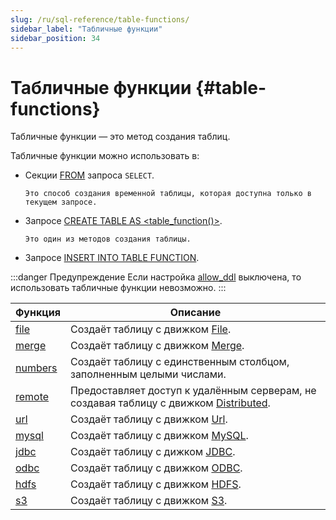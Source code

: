 ```yaml
---
slug: /ru/sql-reference/table-functions/
sidebar_label: "Табличные функции"
sidebar_position: 34
---
```


# Табличные функции {#table-functions}

Табличные функции — это метод создания таблиц.

Табличные функции можно использовать в:

-   Секции [FROM](../statements/select/from.md#select-from) запроса `SELECT`.

        Это способ создания временной таблицы, которая доступна только в текущем запросе.

-   Запросе [CREATE TABLE AS \<table_function()\>](/sql-reference/statements/create/table).

        Это один из методов создания таблицы.

-   Запросе [INSERT INTO TABLE FUNCTION](../../sql-reference/statements/insert-into.md#inserting-into-table-function).

:::danger Предупреждение
Если настройка [allow_ddl](../../operations/settings/permissions-for-queries.md#settings_allow_ddl) выключена, то использовать табличные функции невозможно.
:::

| Функция               | Описание                                                                                                                              |
|-----------------------|---------------------------------------------------------------------------------------------------------------------------------------|
| [file](file.md)       | Создаёт таблицу с движком [File](../../engines/table-engines/special/file.md).                                                       |
| [merge](merge.md)     | Создаёт таблицу с движком [Merge](../../engines/table-engines/special/merge.md).                                                      |
| [numbers](numbers.md) | Создаёт таблицу с единственным столбцом, заполненным целыми числами.                                                                  |
| [remote](remote.md)   | Предоставляет доступ к удалённым серверам, не создавая таблицу с движком [Distributed](../../engines/table-engines/special/distributed.md). |
| [url](url.md)         | Создаёт таблицу с движком [Url](../../engines/table-engines/special/url.md).                                                        |
| [mysql](mysql.md)     | Создаёт таблицу с движком [MySQL](../../engines/table-engines/integrations/mysql.md).                                                      |
| [jdbc](jdbc.md)       | Создаёт таблицу с дижком [JDBC](../../engines/table-engines/integrations/jdbc.md).                                                        |
| [odbc](odbc.md)       | Создаёт таблицу с движком [ODBC](../../engines/table-engines/integrations/odbc.md).                                                       |
| [hdfs](hdfs.md)       | Создаёт таблицу с движком [HDFS](../../engines/table-engines/integrations/hdfs.md).                                                       |
| [s3](s3.md)           | Создаёт таблицу с движком [S3](../../engines/table-engines/integrations/s3.md).                                                       |
